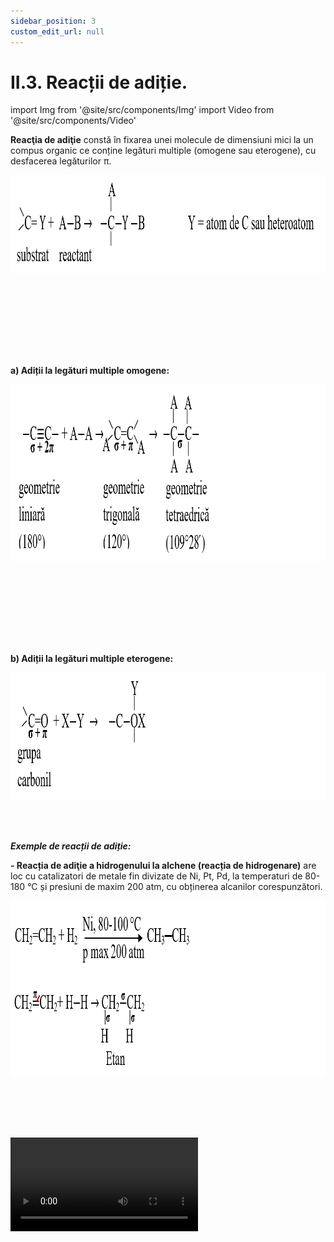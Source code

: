 ```yaml
---
sidebar_position: 3
custom_edit_url: null
---
```


# II.3. Reacții de adiție.


import Img from '@site/src/components/Img'
import Video from '@site/src/components/Video'


<div class="alert alert--primary" role="alert">

**Reacţia de adiţie** constǎ în fixarea unei molecule de dimensiuni mici la un compus organic ce conține legături multiple (omogene sau eterogene), cu desfacerea legăturilor π. 


<Img className="img-responsive4" src="chimie/clasa11/capitolul2/II-3-reactii-de-aditie-poza1-schema-generala-a-reactiei-de-aditie.png" width="1000" height="157" lazy={false} />

<br></br>
<br></br>


<br></br>

**a) Adiții la legături multiple omogene:**




<Img className="img-responsive4" src="chimie/clasa11/capitolul2/II-3-reactii-de-aditie-poza2-schema-generala-a-reactiei-de-aditie-la-legaturi-multiple-omogene.png" width="1000" height="283" lazy={false} />

<br></br>
<br></br>


<br></br>

**b) Adiții la legături multiple eterogene:**



<Img className="img-responsive4" src="chimie/clasa11/capitolul2/II-3-reactii-de-aditie-poza3-schema-generala-a-reactiei-de-aditie-la-legaturi-multiple-eterogene.png" width="1000" height="204" lazy={false} />








</div>



<br></br>



<div class="alert alert--primary" role="alert">


***Exemple de reacții de adiție:***

**- Reacția de adiţie a hidrogenului la alchene (reacția de hidrogenare)** are loc cu catalizatori de metale fin divizate de Ni, Pt, Pd, la temperaturi de 80-180 °C și presiuni de maxim 200 atm, cu obținerea alcanilor corespunzători.


<Img className="img-responsive4" src="chimie/clasa11/capitolul2/II-3-reactii-de-aditie-poza4-reactia-de-aditie-a-hidrogenului-la-alchene.png" width="1000" height="280" lazy={false} />

<br></br>
<br></br>


<Video src="https://www.youtube.com/embed/FIGct3IPQ_8" lazy={false} />



<br></br>
<br></br>

<br></br>



**- Polimerizarea** constă într-o reacție de adiție repetată a unor compuși nesaturați, monomeri, pentru a forma dimeri, trimeri etc., până la polimeri. 

De exemplu, o moleculă de etenă, CH<sub>2</sub>=CH<sub>2</sub>, se adiționează la altă moleculă de etenă, cu formarea unui dimer, iar acesta mai departe se adiționează la altă moleculă de monomer ș.a.m.d. până la formarea polimerului. Reacția de poliadiție are loc cu ruperea legăturii π din fiecare moleculă de alchenă și formarea de noi legături σ, C-C. Prin polimerizarea etenei se obține polietena (polietilena):



<Img className="img-responsive4" src="chimie/clasa11/capitolul2/II-3-reactii-de-aditie-poza5-reactia-de-polimerizare-a-etenei.png" width="1000" height="242" />

<br></br>
<br></br>



<Video src="https://www.youtube.com/embed/J-W0f2iGJHY"  />


</div>


